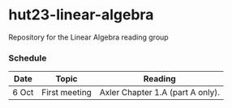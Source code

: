 # hut23-linear-algebra

Repository for the Linear Algebra reading group

### Schedule

| Date  | Topic         | Reading                          |
|-------|---------------|----------------------------------|
| 6 Oct | First meeting | Axler Chapter 1.A (part A only). |



